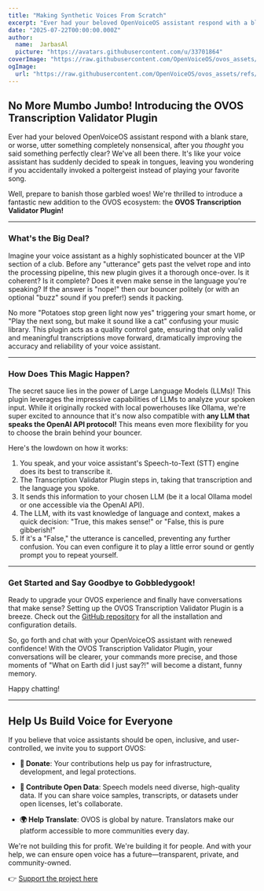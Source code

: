 ```yaml
---
title: "Making Synthetic Voices From Scratch"
excerpt: "Ever had your beloved OpenVoiceOS assistant respond with a blank stare, or worse, utter something completely nonsensical, after you *thought* you said something perfectly clear? We've all been there."
date: "2025-07-22T00:00:00.000Z"
author:
  name:  JarbasAl
  picture: "https://avatars.githubusercontent.com/u/33701864"
coverImage: "https://raw.githubusercontent.com/OpenVoiceOS/ovos_assets/refs/heads/master/OVOS_transcript_Validator.png"
ogImage:
  url: "https://raw.githubusercontent.com/OpenVoiceOS/ovos_assets/refs/heads/master/OVOS_transcript_Validator.png"
---
```



## No More Mumbo Jumbo! Introducing the OVOS Transcription Validator Plugin

Ever had your beloved OpenVoiceOS assistant respond with a blank stare, or worse, utter something completely nonsensical, after you *thought* you said something perfectly clear? We've all been there. It's like your voice assistant has suddenly decided to speak in tongues, leaving you wondering if you accidentally invoked a poltergeist instead of playing your favorite song.

Well, prepare to banish those garbled woes! We're thrilled to introduce a fantastic new addition to the OVOS ecosystem: the **OVOS Transcription Validator Plugin!**

---

### What's the Big Deal?

Imagine your voice assistant as a highly sophisticated bouncer at the VIP section of a club. Before any "utterance" gets past the velvet rope and into the processing pipeline, this new plugin gives it a thorough once-over. Is it coherent? Is it complete? Does it even make sense in the language you're speaking? If the answer is "nope!" then our bouncer politely (or with an optional "buzz" sound if you prefer!) sends it packing.

No more "Potatoes stop green light now yes" triggering your smart home, or "Play the next song, but make it sound like a cat" confusing your music library. This plugin acts as a quality control gate, ensuring that only valid and meaningful transcriptions move forward, dramatically improving the accuracy and reliability of your voice assistant.

---

### How Does This Magic Happen?

The secret sauce lies in the power of Large Language Models (LLMs)! This plugin leverages the impressive capabilities of LLMs to analyze your spoken input. While it originally rocked with local powerhouses like Ollama, we're super excited to announce that it's now also compatible with **any LLM that speaks the OpenAI API protocol!** This means even more flexibility for you to choose the brain behind your bouncer.

Here's the lowdown on how it works:

1.  You speak, and your voice assistant's Speech-to-Text (STT) engine does its best to transcribe it.
2.  The Transcription Validator Plugin steps in, taking that transcription and the language you spoke.
3.  It sends this information to your chosen LLM (be it a local Ollama model or one accessible via the OpenAI API).
4.  The LLM, with its vast knowledge of language and context, makes a quick decision: "True, this makes sense!" or "False, this is pure gibberish!"
5.  If it's a "False," the utterance is cancelled, preventing any further confusion. You can even configure it to play a little error sound or gently prompt you to repeat yourself.

---

### Get Started and Say Goodbye to Gobbledygook!

Ready to upgrade your OVOS experience and finally have conversations that make sense? Setting up the OVOS Transcription Validator Plugin is a breeze. Check out the [GitHub repository](https://github.com/TigreGotico/ovos-transcription-validator-plugin) for all the installation and configuration details.

So, go forth and chat with your OpenVoiceOS assistant with renewed confidence! With the OVOS Transcription Validator Plugin, your conversations will be clearer, your commands more precise, and those moments of "What on Earth did I just say?!" will become a distant, funny memory.

Happy chatting!

---

## Help Us Build Voice for Everyone 

If you believe that voice assistants should be open, inclusive, and user-controlled, we invite you to support OVOS: 

- **💸 Donate**: Your contributions help us pay for infrastructure, development, and legal protections. 

- **📣 Contribute Open Data**: Speech models need diverse, high-quality data. If you can share voice samples, transcripts, or datasets under open licenses, let's collaborate. 

- **🌍 Help Translate**: OVOS is global by nature. Translators make our platform accessible to more communities every day. 

We're not building this for profit. We're building it for people. And with your help, we can ensure open voice has a future—transparent, private, and community-owned. 

👉 [Support the project here](https://www.openvoiceos.org/contribution)
